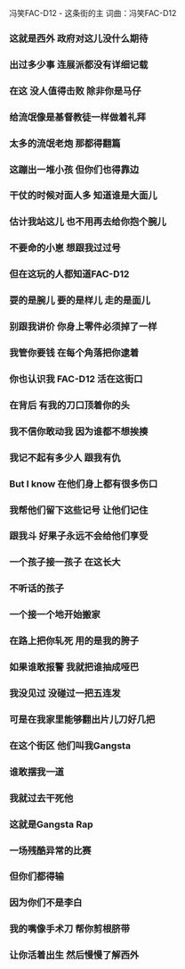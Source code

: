 冯笑FAC-D12 - 这条街的主
词曲：冯笑FAC-D12

### 这就是西外 政府对这儿没什么期待
### 出过多少事 连展派都没有详细记载
### 在这 没人值得击败 除非你是马仔
### 给流氓像是基督教徒一样做着礼拜
### 太多的流氓老炮 那都得翻篇
### 这蹦出一堆小孩 但你们也得靠边
### 干仗的时候对面人多 知道谁是大面儿
### 估计我站这儿 也不用再去给你抱个腕儿
### 不要命的小崽 想跟我过过号
### 但在这玩的人都知道FAC-D12
### 耍的是腕儿 要的是样儿 走的是面儿
### 别跟我讲价 你身上零件必须掉了一样
### 我管你要钱 在每个角落把你逮着
### 你也认识我 FAC-D12 活在这街口
### 在背后 有我的刀口顶着你的头
### 我不信你敢动我 因为谁都不想挨揍
### 我记不起有多少人 跟我有仇
### But I know 在他们身上都有很多伤口
### 我帮他们留下这些记号 让他们记住
### 跟我斗 好果子永远不会给他们享受
### 一个孩子接一孩子 在这长大
### 不听话的孩子
### 一个接一个地开始搬家
### 在路上把你轧死 用的是我的胯子
### 如果谁敢报警 我就把谁抽成哑巴
### 我没见过 没碰过一把五连发
### 可是在我家里能够翻出片儿刀好几把
### 在这个街区 他们叫我Gangsta
### 谁敢摆我一道
### 我就过去干死他
### 这就是Gangsta Rap
### 一场残酷异常的比赛
### 但你们都得输
### 因为你们不是李白
### 我的嘴像手术刀 帮你剪根脐带
### 让你活着出生 然后慢慢了解西外

